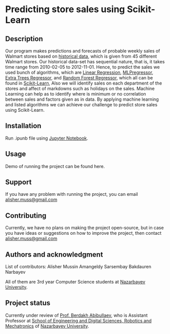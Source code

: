 # Predicting store sales using Scikit-Learn

## Description
Our program makes predictions and forecasts of probable weekly sales of Walmart stores based on [historical data](https://www.kaggle.com/c/walmart-recruiting-store-sales-forecasting), which is given from 45 different Walmart stores. Our historical data-set has sequential nature, that is, it takes time range from 2010-02-05 to 2012-11-01. Hence, to predict the sales we used bunch of algorithms, which are [Linear Regression](https://www.google.com/search?client=opera-gx&hs=3Uu&lei=BEHKX5WKOYutrgTe3qjQBQ&q=linear%20regression%20python%20pandas&ved=2ahUKEwiVnPa0vrTtAhWLlosKHV4vCloQsKwBKAB6BAgiEAE&biw=1475&bih=674), [MLPregressor](https://scikit-learn.org/stable/modules/generated/sklearn.neural_network.MLPRegressor.html), [Extra Trees Regressor](https://scikit-learn.org/stable/modules/generated/sklearn.ensemble.ExtraTreesRegressor.html), and [Random Forest Regressor](https://scikit-learn.org/stable/modules/generated/sklearn.ensemble.RandomForestRegressor.html), which all can be found in [Scikit-Learn](https://scikit-learn.org/stable/), Also we will identify sales on each department of the stores and affect of markdowns such as holidays on the sales. Machine Learning can help as to identify where is minimum or no correlation between sales and factors given as in data. By applying machine learning and listed algorithms we can achieve our challenge to predict store sales using Scikit-Learn.

## Installation
Run .ipunb file using [Jupyter Notebook](https://jupyter.org).

## Usage
Demo of running the project can be found here.

## Support
If you have any problem with running the project, you can email alisher.muss@gmail.com

## Contributing
Currently, we have no plans on making the project open-source, but in case you have ideas or suggestions on how to improve the project, then contact alisher.muss@gmail.com

## Authors and acknowledgment
List of contributors:
Alisher Mussin
Amangeldy Sarsembay
Bakdauren Narbayev

All of them are 3rd year Computer Science students at [Nazarbayev University](https://nu.edu.kz).
## Project status
Currently under review of [Prof. Berdakh Abibullaev](https://nu.edu.kz/faculty/berdakh-abibullaev), who is Assistant Professor at [School of Engineering and Digital Sciences, Robotics and Mechatronics](https://seds.nu.edu.kz/faculty-and-research/faculty-list-2/department-of-robotics-and-mechatronics-faculty-list/) of [Nazarbayev University](https://nu.edu.kz).
